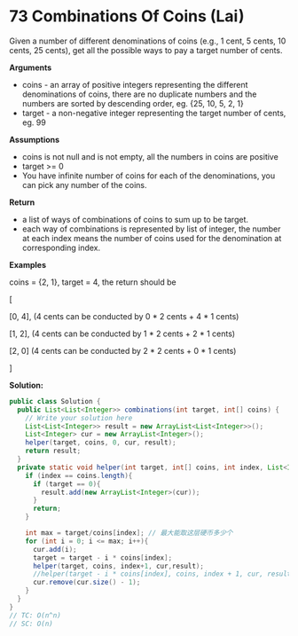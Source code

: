 # 73 Combinations Of Coins (Lai)

Given a number of different denominations of coins (e.g., 1 cent, 5 cents, 10 cents, 25 cents), get all the possible ways to pay a target number of cents.

**Arguments**

- coins - an array of positive integers representing the different denominations of coins, there are no duplicate numbers and the numbers are sorted by descending order, eg. {25, 10, 5, 2, 1}
- target - a non-negative integer representing the target number of cents, eg. 99

**Assumptions**

- coins is not null and is not empty, all the numbers in coins are positive
- target >= 0
- You have infinite number of coins for each of the denominations, you can pick any number of the coins.

**Return**

- a list of ways of combinations of coins to sum up to be target.
- each way of combinations is represented by list of integer, the number at each index means the number of coins used for the denomination at corresponding index.

**Examples**

coins = {2, 1}, target = 4, the return should be

[

 [0, 4],  (4 cents can be conducted by 0 * 2 cents + 4 * 1 cents)

 [1, 2],  (4 cents can be conducted by 1 * 2 cents + 2 * 1 cents)

 [2, 0]   (4 cents can be conducted by 2 * 2 cents + 0 * 1 cents)

]



**Solution:**

```java
public class Solution {
  public List<List<Integer>> combinations(int target, int[] coins) {
    // Write your solution here
    List<List<Integer>> result = new ArrayList<List<Integer>>();
    List<Integer> cur = new ArrayList<Integer>();
    helper(target, coins, 0, cur, result);
    return result;
  }
  private static void helper(int target, int[] coins, int index, List<Integer> cur, List<List<Integer>> result){
    if (index == coins.length){
      if (target == 0){
        result.add(new ArrayList<Integer>(cur));
      }
      return;
    }

    int max = target/coins[index]; // 最大能取这层硬币多少个
    for (int i = 0; i <= max; i++){
      cur.add(i);
      target = target - i * coins[index];
      helper(target, coins, index+1, cur,result);
      //helper(target - i * coins[index], coins, index + 1, cur, result);
      cur.remove(cur.size() - 1);
    }
  }
}
// TC: O(n^n)
// SC: O(n)
```

